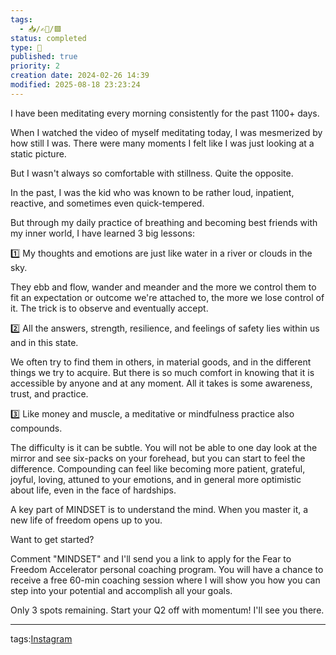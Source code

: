 ```yaml
---
tags:
  - 📥️/✍🏻/🟩
status: completed
type: 📸
published: true
priority: 2
creation date: 2024-02-26 14:39
modified: 2025-08-18 23:23:24
---
```

I have been meditating every morning consistently for the past 1100+ days. 

When I watched the video of myself meditating today, I was mesmerized by how still I was. There were many moments I felt like I was just looking at a static picture. 

But I wasn't always so comfortable with stillness. Quite the opposite. 

In the past, I was the kid who was known to be rather loud, inpatient, reactive, and sometimes even quick-tempered. 

But through my daily practice of breathing and becoming best friends with my inner world, I have learned 3 big lessons: 

1️⃣ My thoughts and emotions are just like water in a river or clouds in the sky. 

They ebb and flow, wander and meander and the more we control them to fit an expectation or outcome we're attached to, the more we lose control of it. The trick is to observe and eventually accept. 

2️⃣ All the answers, strength, resilience, and feelings of safety lies within us and in this state. 

We often try to find them in others, in material goods, and in the different things we try to acquire. But there is so much comfort in knowing that it is accessible by anyone and at any moment. All it takes is some awareness, trust, and practice.

3️⃣ Like money and muscle, a meditative or mindfulness practice also compounds. 

The difficulty is it can be subtle. You will not be able to one day look at the mirror and see six-packs on your forehead, but you can start to feel the difference. Compounding can feel like becoming more patient, grateful, joyful, loving, attuned to your emotions, and in general more optimistic about life, even in the face of hardships.

A key part of MINDSET is to understand the mind. When you master it, a new life of freedom opens up to you.

Want to get started?

Comment "MINDSET" and I'll send you a link to apply for the Fear to Freedom Accelerator personal coaching program. You will have a chance to receive a free 60-min coaching session where I will show you how you can step into your potential and accomplish all your goals. 

Only 3 spots remaining. Start your Q2 off with momentum! I'll see you there.









---
tags:[Instagram](instagram)